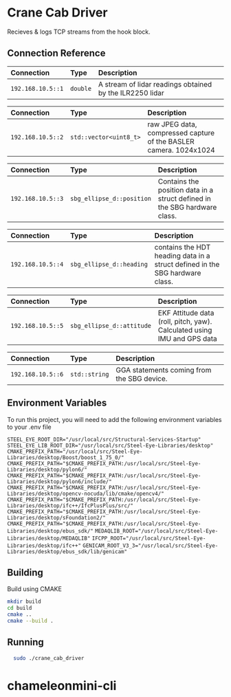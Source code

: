 
# Crane Cab Driver

Recieves & logs  TCP streams from the hook block.



## Connection Reference


| Connection        |       Type     | Description                |
| :---------------- | :------------- | :------------------------- |
| `192.168.10.5::1` | `double`       | A stream of lidar readings obtained by the ILR2250 lidar |



| Connection          |        Type            | Description                       |
| :------------------ | :--------------------- | :-------------------------------- |
| ``192.168.10.5::2`` | `std::vector<uint8_t>` | raw JPEG data, compressed capture of the BASLER camera. 1024x1024 |

| Connection          |        Type            | Description                       |
| :------------------ | :--------------------- | :-------------------------------- |
| ``192.168.10.5::3`` | `sbg_ellipse_d::position` | Contains the position data in a struct defined in the SBG hardware class. |


| Connection          |        Type            | Description                       |
| :------------------ | :--------------------- | :-------------------------------- |
| ``192.168.10.5::4`` | `sbg_ellipse_d::heading` | contains the HDT heading data in a struct defined in the SBG hardware class. |

| Connection          |        Type            | Description                       |
| :------------------ | :--------------------- | :-------------------------------- |
| ``192.168.10.5::5`` | `sbg_ellipse_d::attitude` |EKF Attitude data (roll, pitch, yaw). Calculated using IMU and GPS data  |

| Connection          |        Type            | Description                       |
| :------------------ | :--------------------- | :-------------------------------- |
| ``192.168.10.5::6`` | `std::string` | GGA statements coming from the SBG device.  |

## Environment Variables

To run this project, you will need to add the following environment variables to your .env file

`STEEL_EYE_ROOT_DIR="/usr/local/src/Structural-Services-Startup"`
`STEEL_EYE_LIB_ROOT_DIR="/usr/local/src/Steel-Eye-Libraries/desktop"`
`CMAKE_PREFIX_PATH="/usr/local/src/Steel-Eye-Libraries/desktop/Boost/boost_1_75_0/"`
`CMAKE_PREFIX_PATH="$CMAKE_PREFIX_PATH:/usr/local/src/Steel-Eye-Libraries/desktop/pylon6/"`
`CMAKE_PREFIX_PATH="$CMAKE_PREFIX_PATH:/usr/local/src/Steel-Eye-Libraries/desktop/pylon6/include/"`
`CMAKE_PREFIX_PATH="$CMAKE_PREFIX_PATH:/usr/local/src/Steel-Eye-Libraries/desktop/opencv-nocuda/lib/cmake/opencv4/"`
`CMAKE_PREFIX_PATH="$CMAKE_PREFIX_PATH:/usr/local/src/Steel-Eye-Libraries/desktop/ifc++/IfcPlusPlus/src/"`
`CMAKE_PREFIX_PATH="$CMAKE_PREFIX_PATH:/usr/local/src/Steel-Eye-Libraries/desktop/sFoundation2/"`
`CMAKE_PREFIX_PATH="$CMAKE_PREFIX_PATH:/usr/local/src/Steel-Eye-Libraries/desktop/ebus_sdk/"`
`MEDAQLIB_ROOT="/usr/local/src/Steel-Eye-Libraries/desktop/MEDAQLIB"`
`IFCPP_ROOT="/usr/local/src/Steel-Eye-Libraries/desktop/ifc++"`
`GENICAM_ROOT_V3_3="/usr/local/src/Steel-Eye-Libraries/desktop/ebus_sdk/lib/genicam"`



## Building

Build using CMAKE
```bash
mkdir build
cd build
cmake ..
cmake --build .
```
    
## Running

```bash
  sudo ./crane_cab_driver
```

# chameleonmini-cli
